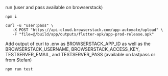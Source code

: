run (user and pass available on browserstack)

```
npm i

curl -u "user:pass" \
   -X POST "https://api-cloud.browserstack.com/app-automate/upload" \
   -F "file=@/build/app/outputs/flutter-apk/app-prod-release.apk"
```
Add output of curl to .env as BROWSERSTACK_APP_ID as well as the BROWSERSTACK_USERNAME, BROWSERSTACK_ACCESS_KEY, TESTSERVER_EMAIL, and TESTSERVER_PASS (available on lastpass or from Stefan)

```npm run test```